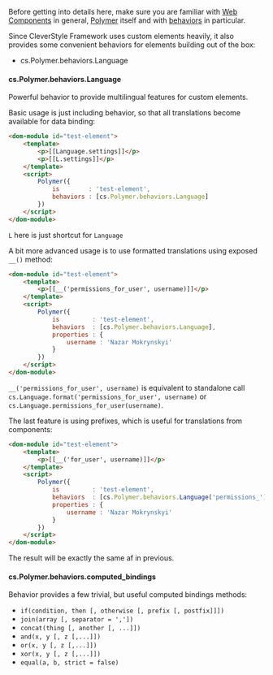 Before getting into details here, make sure you are familiar with [Web Components](http://webcomponents.org/) in general, [Polymer](https://www.polymer-project.org/) itself and with [behaviors](https://www.polymer-project.org/1.0/docs/devguide/behaviors.html.md) in particular.

Since CleverStyle Framework uses custom elements heavily, it also provides some convenient behaviors for elements building out of the box:
* cs.Polymer.behaviors.Language

#### cs.Polymer.behaviors.Language
Powerful behavior to provide multilingual features for custom elements.

Basic usage is just including behavior, so that all translations become available for data binding:
```html
<dom-module id="test-element">
    <template>
        <p>[[Language.settings]]</p>
        <p>[[L.settings]]</p>
    </template>
    <script>
        Polymer({
            is        : 'test-element',
            behaviors : [cs.Polymer.behaviors.Language]
        })
    </script>
</dom-module>
```
`L` here is just shortcut for `Language`

A bit more advanced usage is to use formatted translations using exposed `__()` method:
```html
<dom-module id="test-element">
    <template>
        <p>[[__('permissions_for_user', username)]]</p>
    </template>
    <script>
        Polymer({
            is         : 'test-element',
            behaviors  : [cs.Polymer.behaviors.Language],
            properties : {
                username : 'Nazar Mokrynskyi'
            }
        })
    </script>
</dom-module>
```
`__('permissions_for_user', username)` is equivalent to standalone call `cs.Language.format('permissions_for_user', username)` or  `cs.Language.permissions_for_user(username)`.

 The last feature is using prefixes, which is useful for translations from components:
 ```html
 <dom-module id="test-element">
     <template>
         <p>[[__('for_user', username)]]</p>
     </template>
     <script>
         Polymer({
             is         : 'test-element',
             behaviors  : [cs.Polymer.behaviors.Language('permissions_')],
             properties : {
                 username : 'Nazar Mokrynskyi'
             }
         })
     </script>
 </dom-module>
 ```
The result will be exactly the same af in previous.

#### cs.Polymer.behaviors.computed_bindings
Behavior provides a few trivial, but useful computed bindings methods:

* `if(condition, then [, otherwise [, prefix [, postfix]]])`
* `join(array [, separator = ','])`
* `concat(thing [, another [, ...]])`
* `and(x, y [, z [,...]])`
* `or(x, y [, z [,...]])`
* `xor(x, y [, z [,...]])`
* `equal(a, b, strict = false)`
